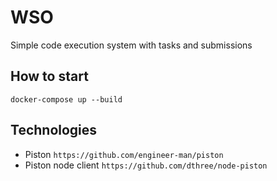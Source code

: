 # WSO

Simple code execution system with tasks and submissions

## How to start

`docker-compose up --build`

## Technologies
- Piston `https://github.com/engineer-man/piston`
- Piston node client `https://github.com/dthree/node-piston`
